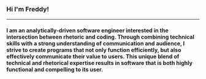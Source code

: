 ### Hi I'm Freddy!

***

#### I am an analytically-driven software engineer interested in the intersection between rhetoric and coding. Through combining technical skills with a strong understanding of communication and audience, I strive to create programs that not only function efficiently, but also effectively communicate their value to users. This unique blend of technical and rhetorical expertise results in software that is both highly functional and compelling to its user.


<!--
**fcaione/fcaione** is a ✨ _special_ ✨ repository because its `README.md` (this file) appears on your GitHub profile.

Here are some ideas to get you started:

- 🔭 I’m currently working on ...
- 🌱 I’m currently learning ...
- 👯 I’m looking to collaborate on ...
- 🤔 I’m looking for help with ...
- 💬 Ask me about ...
- 📫 How to reach me: ...
- 😄 Pronouns: ...
- ⚡ Fun fact: ...
-->
